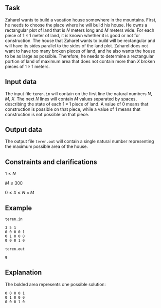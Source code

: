 ## Task

Zaharel wants to build a vacation house somewhere in the mountains. First, he needs to choose the place where he will build his house. He owns a rectangular plot of land that is $N$ meters long and $M$ meters wide. For each piece of $1×1$ meter of land, it is known whether it is good or not for construction. The house that Zaharel wants to build will be rectangular and will have its sides parallel to the sides of the land plot. Zaharel does not want to have too many broken pieces of land, and he also wants the house to be as large as possible. Therefore, he needs to determine a rectangular portion of land of maximum area that does not contain more than $X$ broken pieces of $1×1$ meters.

## Input data

The input file `teren.in` will contain on the first line the natural numbers $N$, $M$, $X$. The next $N$ lines will contain $M$ values separated by spaces, describing the state of each $1×1$ piece of land. A value of $0$ means that construction is possible on that piece, while a value of $1$ means that construction is not possible on that piece.

## Output data

The output file `teren.out` will contain a single natural number representing the maximum possible area of the house.

## Constraints and clarifications

$1 \leq N$

$M \leq 300$

$0 \leq X \leq N \times M$

## Example

`teren.in`

```
3 5 1
0 0 0 0 1
0 1 0 0 0
0 0 0 1 0
```

`teren.out`

```
9
```

## Explanation

The bolded area represents one possible solution:

```
0 0 0 0 1
0 1 0 0 0
0 0 0 1 0
```